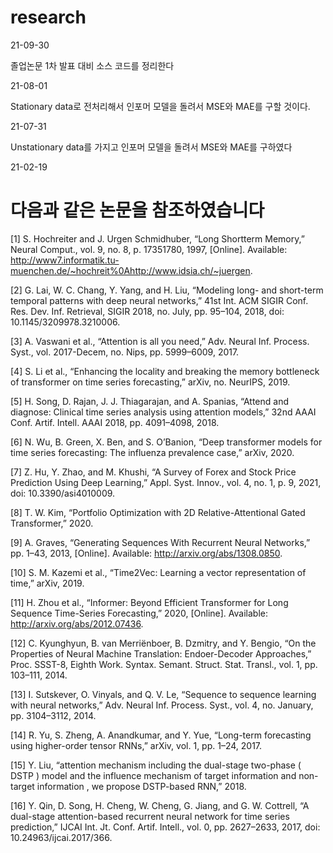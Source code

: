 # research

21-09-30

졸업논문 1차 발표 대비 소스 코드를 정리한다

21-08-01

Stationary data로 전처리해서 인포머 모델을 돌려서 MSE와 MAE를 구할 것이다. 

21-07-31 

Unstationary data를 가지고 인포머 모델을 돌려서 MSE와 MAE를 구하였다

21-02-19

# 다음과 같은 논문을 참조하였습니다

[1]	S. Hochreiter and J. Urgen Schmidhuber, “Long Shortterm Memory,” Neural Comput., vol. 9, no. 8, p. 17351780, 1997, [Online]. Available: http://www7.informatik.tu-muenchen.de/~hochreit%0Ahttp://www.idsia.ch/~juergen.

[2]	G. Lai, W. C. Chang, Y. Yang, and H. Liu, “Modeling long- and short-term temporal patterns with deep neural networks,” 41st Int. ACM SIGIR Conf. Res. Dev. Inf. Retrieval, SIGIR 2018, no. July, pp. 95–104, 2018, doi: 10.1145/3209978.3210006.

[3]	A. Vaswani et al., “Attention is all you need,” Adv. Neural Inf. Process. Syst., vol. 2017-Decem, no. Nips, pp. 5999–6009, 2017.

[4]	S. Li et al., “Enhancing the locality and breaking the memory bottleneck of transformer on time series forecasting,” arXiv, no. NeurIPS, 2019.

[5]	H. Song, D. Rajan, J. J. Thiagarajan, and A. Spanias, “Attend and diagnose: Clinical time series analysis using attention models,” 32nd AAAI Conf. Artif. Intell. AAAI 2018, pp. 4091–4098, 2018.

[6]	N. Wu, B. Green, X. Ben, and S. O’Banion, “Deep transformer models for time series forecasting: The influenza prevalence case,” arXiv, 2020.

[7]	Z. Hu, Y. Zhao, and M. Khushi, “A Survey of Forex and Stock Price Prediction Using Deep Learning,” Appl. Syst. Innov., vol. 4, no. 1, p. 9, 2021, doi: 10.3390/asi4010009.

[8]	T. W. Kim, “Portfolio Optimization with 2D Relative-Attentional Gated Transformer,” 2020.

[9]	A. Graves, “Generating Sequences With Recurrent Neural Networks,” pp. 1–43, 2013, [Online]. Available: http://arxiv.org/abs/1308.0850.

[10]	S. M. Kazemi et al., “Time2Vec: Learning a vector representation of time,” arXiv, 2019.

[11]	H. Zhou et al., “Informer: Beyond Efficient Transformer for Long Sequence Time-Series Forecasting,” 2020, [Online]. Available: http://arxiv.org/abs/2012.07436.

[12]	C. Kyunghyun, B. van Merriënboer, B. Dzmitry, and Y. Bengio, “On the Properties of Neural Machine Translation: Endoer-Decoder Approaches,” Proc. SSST-8, Eighth Work. Syntax. Semant. Struct. Stat. Transl., vol. 1, pp. 103–111, 2014.

[13]	I. Sutskever, O. Vinyals, and Q. V. Le, “Sequence to sequence learning with neural networks,” Adv. Neural Inf. Process. Syst., vol. 4, no. January, pp. 3104–3112, 2014.

[14]	R. Yu, S. Zheng, A. Anandkumar, and Y. Yue, “Long-term forecasting using higher-order tensor RNNs,” arXiv, vol. 1, pp. 1–24, 2017.

[15]	Y. Liu, “attention mechanism including the dual-stage two-phase ( DSTP ) model and the influence mechanism of target information and non-target information , we propose DSTP-based RNN,” 2018.

[16]	Y. Qin, D. Song, H. Cheng, W. Cheng, G. Jiang, and G. W. Cottrell, “A dual-stage attention-based recurrent neural network for time series prediction,” IJCAI Int. Jt. Conf. Artif. Intell., vol. 0, pp. 2627–2633, 2017, doi: 10.24963/ijcai.2017/366.


